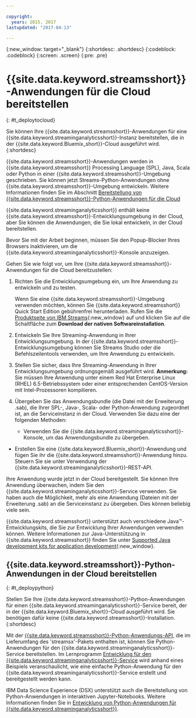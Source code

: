 ```yaml
---

copyright:
  years: 2015, 2017
lastupdated: "2017-04-13"

---
```


<!-- Attribute definitions -->
{:new_window: target="_blank"}
{:shortdesc: .shortdesc}
{:codeblock: .codeblock}
{:screen: .screen}
{:pre: .pre}

# {{site.data.keyword.streamsshort}}-Anwendungen für die Cloud bereitstellen
{: #t_deploytocloud}

Sie können Ihre {{site.data.keyword.streamsshort}}-Anwendungen
für eine {{site.data.keyword.streaminganalyticsshort}}-Instanz bereitstellen, die in der
{{site.data.keyword.Bluemix_short}}-Cloud ausgeführt wird.
{:shortdesc}

{{site.data.keyword.streamsshort}}-Anwendungen werden in {{site.data.keyword.streamsshort}} Processing Language (SPL), Java, Scala oder Python in einer {{site.data.keyword.streamsshort}}-Umgebung geschrieben. Sie können jetzt Streams-Python-Anwendungen ohne {{site.data.keyword.streamsshort}}-Umgebung entwickeln. Weitere Informationen finden Sie im Abschnitt [Bereitstellung von {{site.data.keyword.streamsshort}}-Python-Anwendungen für die Cloud](docs/services/StreamingAnalytics/t_deploytocloud.html#t_deploypython)


{{site.data.keyword.streaminganalyticsshort}} enthält keine {{site.data.keyword.streamsshort}}-Entwicklungsumgebung in der Cloud, aber Sie können die Anwendungen, die Sie lokal entwickeln, in der Cloud bereitstellen.

Bevor Sie mit der Arbeit beginnen, müssen Sie den Popup-Blocker Ihres Browsers inaktivieren, um die {{site.data.keyword.streaminganalyticsshort}}-Konsole anzuzeigen.

Gehen Sie wie folgt vor, um Ihre {{site.data.keyword.streamsshort}}-Anwendungen für die Cloud bereitzustellen:

1. Richten Sie die Entwicklungsumgebung ein, um Ihre Anwendung zu entwickeln und zu testen.

	Wenn Sie eine {{site.data.keyword.streamsshort}}-Umgebung verwenden möchten, können Sie {{site.data.keyword.streamsshort}} Quick Start Edition gebührenfrei herunterladen. Rufen Sie die [Produktseite von IBM Streams](http://www.ibm.com/analytics/us/en/technology/stream-computing/){:new_window} auf und klicken Sie auf die Schaltfläche zum **Download der nativen Softwareinstallation**.

2. Entwickeln Sie Ihre Streaming-Anwendung in Ihrer Entwicklungsumgebung. In der {{site.data.keyword.streamsshort}}-Entwicklungsumgebung können Sie Streams Studio oder die Befehlszeilentools verwenden, um Ihre Anwendung zu entwickeln.

3. Stellen Sie sicher, dass Ihre Streaming-Anwendung in Ihrer Entwicklungsumgebung ordnungsgemäß ausgeführt wird.
**Anmerkung:** Sie müssen Ihre Anwendung unter einem Red Hat Enterprise Linux (RHEL) 6.5-Betriebssystem oder einer entsprechenden CentOS-Version mit Intel-Prozessoren kompilieren.

4. Übergeben Sie das Anwendungsbundle (die Datei mit der Erweiterung .sab), die Ihrer SPL-, Java-, Scala- oder Python-Anwendung zugeordnet ist, an die Serviceinstanz in der Cloud. Verwenden Sie dazu eine der folgenden Methoden:
	* Verwenden Sie die {{site.data.keyword.streaminganalyticsshort}}-Konsole, um das Anwendungsbundle zu übergeben.
  * Erstellen Sie eine {{site.data.keyword.Bluemix_short}}-Anwendung und fügen Sie ihr die {{site.data.keyword.streamsshort}}-Anwendung hinzu. Steuern Sie sie unter Verwendung der {{site.data.keyword.streaminganalyticsshort}}-REST-API.

Ihre Anwendung wurde jetzt in der Cloud bereitgestellt. Sie können Ihre Anwendung überwachen, indem Sie den {{site.data.keyword.streaminganalyticsshort}}-Service verwenden. Sie haben auch die Möglichkeit, mehr als eine Anwendung (Dateien mit der Erweiterung .sab) an die Serviceinstanz zu übergeben. Dies können beliebig viele sein.

{{site.data.keyword.streamsshort}} unterstützt auch verschiedene Java™-Entwicklungskits, die Sie zur Entwicklung Ihrer Anwendungen verwenden können. Weitere Informationen zur Java-Unterstützung in {{site.data.keyword.streamsshort}} finden Sie unter [Supported Java development kits for application development](https://www.ibm.com/support/knowledgecenter/en/SSCRJU_4.2.0/com.ibm.streams.install.doc/doc/ibminfospherestreams-install-prerequisites-java-supported-sdks.html){:new_window}.

## {{site.data.keyword.streamsshort}}-Python-Anwendungen in der Cloud bereitstellen
{: #t_deploypython}

Stellen Sie Ihre {{site.data.keyword.streamsshort}}-Python-Anwendungen für einen {{site.data.keyword.streaminganalyticsshort}}-Service bereit, der in der {{site.data.keyword.Bluemix_short}}-Cloud ausgeführt wird. Sie benötigen dafür keine {{site.data.keyword.streamsshort}}-Installation.
{:shortdesc}

Mit der [{{site.data.keyword.streamsshort}}-Python-Anwendungs-API](http://ibmstreams.github.io/streamsx.documentation/docs/python/python-appapi-devguide/#50-api-features), die im Lieferumfang des 'streamsx'-Pakets enthalten ist, können Sie Python-Anwendungen für den {{site.data.keyword.streaminganalyticsshort}}-Service bereitstellen. Im Lernprogramm [Entwicklung für den {{site.data.keyword.streaminganalyticsshort}}-Service](http://ibmstreams.github.io/streamsx.documentation/docs/python/1.6/python-appapi-devguide-2a/index.html) wird anhand eines Beispiels veranschaulicht, wie eine einfache Python-Anwendung für den {{site.data.keyword.streaminganalyticsshort}}-Service erstellt und bereitgestellt werden kann.

IBM Data Science Experience (DSX) unterstützt auch die Bereitstellung von Python-Anwendungen in interaktiven Jupyter-Notebooks. Weitere Informationen finden Sie in [Entwicklung von Python-Anwendungen für {{site.data.keyword.streaminganalyticsshort}}](/docs/services/StreamingAnalytics/t_develop_apps_python.html).
